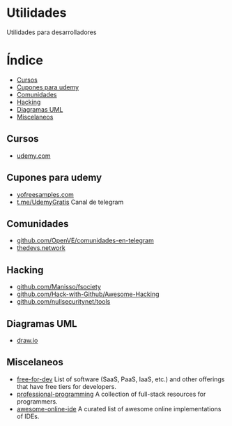 # Utilidades
Utilidades para desarrolladores

Índice
=================

   * [Cursos](#cursos)
   * [Cupones para udemy](#cupones-para-udemy)
   * [Comunidades](#comunidades)
   * [Hacking](#hacking)
   * [Diagramas UML](#diagramas-uml)
   * [Miscelaneos](#miscelaneos)


## Cursos

  * [udemy.com](https://www.udemy.com/)

## Cupones para udemy

  * [yofreesamples.com](https://yofreesamples.com/courses/free-discounted-udemy-courses-list/)
  * [t.me/UdemyGratis](https://t.me/UdemyGratis) Canal de telegram
 
## Comunidades
 
  * [github.com/OpenVE/comunidades-en-telegram](https://github.com/OpenVE/comunidades-en-telegram)
  * [thedevs.network](https://thedevs.network/)

## Hacking

  * [github.com/Manisso/fsociety](https://github.com/Manisso/fsociety)
  * [github.com/Hack-with-Github/Awesome-Hacking](https://github.com/Hack-with-Github/Awesome-Hacking)
  * [github.com/nullsecuritynet/tools](https://github.com/nullsecuritynet/tools)

## Diagramas UML

  * [draw.io](https://www.draw.io/)

## Miscelaneos

  * [free-for-dev](https://github.com/ripienaar/free-for-dev) List of software (SaaS, PaaS, IaaS, etc.) and other offerings that have free tiers for developers.
  * [professional-programming](https://github.com/charlax/professional-programming) A collection of full-stack resources for programmers.
  * [awesome-online-ide](https://github.com/styfle/awesome-online-ide) A curated list of awesome online implementations of IDEs.
